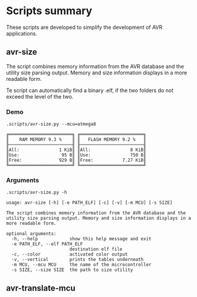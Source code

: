 # Scripts summary
These scripts are developed to simplify the development of AVR applications.

## avr-size
The script combines memory information from the AVR database and the utility size parsing output. Memory and size information displays in a more readable form.

Te script can automatically find a binary .elf, if the two folders do not exceed the level of the two.

### Demo
`.scripts/avr-size.py --mcu=atmega8`
```
╔════════════════════════╗ ╔════════════════════════╗
║    RAM MEMORY 9.3 %    ║ ║   FLASH MEMORY 9.2 %   ║
╟────────────────────────╢ ╟────────────────────────╢
║All:               1 KiB║ ║All:               8 KiB║
║Use:                95 B║ ║Use:               750 B║
║Free:              929 B║ ║Free:           7.27 KiB║
╚════════════════════════╝ ╚════════════════════════╝
```

### Arguments
`.scripts/avr-size.py -h`
```
usage: avr-size [-h] [-e PATH_ELF] [-c] [-v] [-m MCU] [-s SIZE]

The script combines memory information from the AVR database and the utility size parsing output. Memory and size information displays in a more readable form.

optional arguments:
  -h, --help            show this help message and exit
  -e PATH_ELF, --elf PATH_ELF
                        destination elf file
  -c, --color           activated color output
  -v, --vertical        prints the tables underneath
  -m MCU, --mcu MCU     the name of the microcontroller
  -s SIZE, --size SIZE  the path to size utility

```

## avr-translate-mcu
